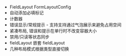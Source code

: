 
- FieldLayout FormLayoutConfig
- 自动添加必填标记
- 计数器
- 错误显示/常规提示 - 支持支持通过气泡展示来避免占用空间
- 紧凑布局, 错误和提示在单行时不改变容器大小
- 禁用/只读等状态同步
- fieldLayout 嵌套 fieldLayout
- 几种布局模式根据类型直接切换